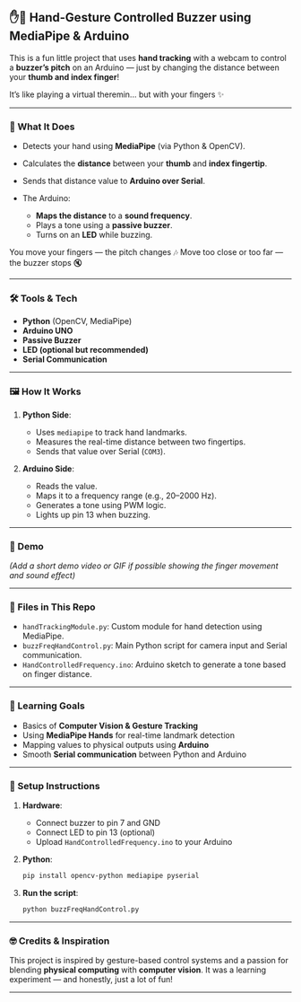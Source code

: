 ## ✋🎵 Hand-Gesture Controlled Buzzer using MediaPipe & Arduino

This is a fun little project that uses **hand tracking** with a webcam to control a **buzzer’s pitch** on an Arduino — just by changing the distance between your **thumb and index finger**!

It’s like playing a virtual theremin... but with your fingers ✨

---

### 🚀 What It Does

* Detects your hand using **MediaPipe** (via Python & OpenCV).
* Calculates the **distance** between your **thumb** and **index fingertip**.
* Sends that distance value to **Arduino over Serial**.
* The Arduino:

  * **Maps the distance** to a **sound frequency**.
  * Plays a tone using a **passive buzzer**.
  * Turns on an **LED** while buzzing.

You move your fingers — the pitch changes 🎶
Move too close or too far — the buzzer stops 🔇

---

### 🛠️ Tools & Tech

* **Python** (OpenCV, MediaPipe)
* **Arduino UNO**
* **Passive Buzzer**
* **LED (optional but recommended)**
* **Serial Communication**

---

### 🖼️ How It Works

1. **Python Side**:

   * Uses `mediapipe` to track hand landmarks.
   * Measures the real-time distance between two fingertips.
   * Sends that value over Serial (`COM3`).

2. **Arduino Side**:

   * Reads the value.
   * Maps it to a frequency range (e.g., 20–2000 Hz).
   * Generates a tone using PWM logic.
   * Lights up pin 13 when buzzing.

---

### 🎥 Demo

*(Add a short demo video or GIF if possible showing the finger movement and sound effect)*

---

### 📁 Files in This Repo

* `handTrackingModule.py`: Custom module for hand detection using MediaPipe.
* `buzzFreqHandControl.py`: Main Python script for camera input and Serial communication.
* `HandControlledFrequency.ino`: Arduino sketch to generate a tone based on finger distance.

---

### 🧠 Learning Goals

* Basics of **Computer Vision & Gesture Tracking**
* Using **MediaPipe Hands** for real-time landmark detection
* Mapping values to physical outputs using **Arduino**
* Smooth **Serial communication** between Python and Arduino

---

### 🔌 Setup Instructions

1. **Hardware**:

   * Connect buzzer to pin 7 and GND
   * Connect LED to pin 13 (optional)
   * Upload `HandControlledFrequency.ino` to your Arduino

2. **Python**:

   ```bash
   pip install opencv-python mediapipe pyserial
   ```

3. **Run the script**:

   ```bash
   python buzzFreqHandControl.py
   ```

---

### 🤓 Credits & Inspiration

This project is inspired by gesture-based control systems and a passion for blending **physical computing** with **computer vision**. It was a learning experiment — and honestly, just a lot of fun!

---
